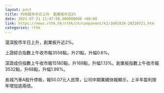 ```yaml
---
layout: post
title: 內地股市半日上升　創業板升近2%
date: 2021-07-21 11:47:58.000000000 +08:00
link: https://news.rthk.hk/rthk/ch/component/k2/1601839-20210721.htm
categories: rthk
---
```


滬深股市半日上升，創業板升近2%。

上證綜合指數上午收市報3558點，升21點，升幅0.6%。

深證成份指數上午收市報15180點，升169點，升幅1.13%。創業板指數上午收市報3532點，升68點，升幅1.98%。

長城汽車A股升停板，報50.07元人民幣，公司中期業績快報顯示，上半年盈利按年增加逾兩倍。
